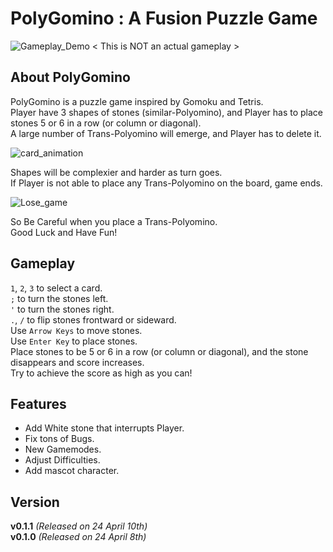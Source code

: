 
PolyGomino : A Fusion Puzzle Game
============================================

![Gameplay_Demo](https://github.com/in-zet/PolyGomino/assets/74442374/2c979654-0311-4794-8cd3-5158c583f528)
< This is NOT an actual gameplay >


About PolyGomino
-------------------------
PolyGomino is a puzzle game inspired by Gomoku and Tetris. \
Player have 3 shapes of stones (similar-Polyomino), and Player has to place stones 5 or 6 in a row (or column or diagonal). \
A large number of Trans-Polyomino will emerge, and Player has to delete it.

![card_animation](https://github.com/in-zet/PolyGomino/assets/74442374/0c01e45a-20ec-471e-94a8-2753bd3ea056)

Shapes will be complexier and harder as turn goes. \
If Player is not able to place any Trans-Polyomino on the board, game ends.

![Lose_game](https://github.com/in-zet/PolyGomino/assets/74442374/3c12d7c8-cf49-4011-a681-c337b7020420)

So Be Careful when you place a Trans-Polyomino. \
Good Luck and Have Fun!


Gameplay
-----------------------
```1```, ```2```, ```3``` to select a card. \
```;``` to turn the stones left. \
```'``` to turn the stones right. \
```.```, ```/``` to flip stones frontward or sideward. \
Use ```Arrow Keys``` to move stones. \
Use ```Enter Key``` to place stones. \
Place stones to be 5 or 6 in a row (or column or diagonal), and the stone disappears and score increases. \
Try to achieve the score as high as you can!


Features
-----------------------
 - Add White stone that interrupts Player.
 - Fix tons of Bugs.
 - New Gamemodes.
 - Adjust Difficulties.
 - Add mascot character.


Version
------------------------
**v0.1.1** _(Released on 24 April 10th)_ \
**v0.1.0** _(Released on 24 April 8th)_


